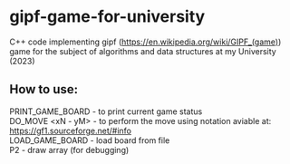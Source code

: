# gipf-game-for-university
C++ code implementing gipf (https://en.wikipedia.org/wiki/GIPF_(game)) game for the subject of algorithms and data structures at my University (2023)  
## How to use:  
PRINT_GAME_BOARD - to print current game status  
DO_MOVE <xN - yM> - to perform the move using notation aviable at: https://gf1.sourceforge.net/#info  
LOAD_GAME_BOARD - load board from file  
P2 - draw array (for debugging)  
